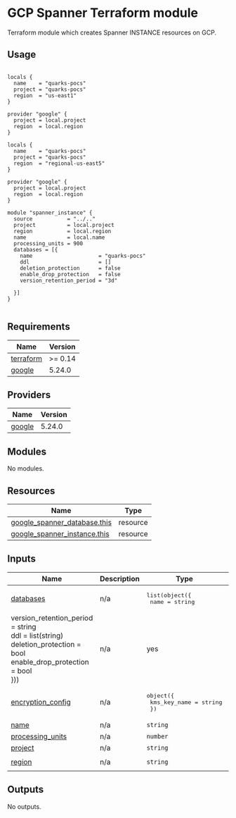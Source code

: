# GCP Spanner Terraform module

Terraform module which creates Spanner INSTANCE resources on GCP.


## Usage

```hcl

locals {
  name    = "quarks-pocs"
  project = "quarks-pocs"
  region  = "us-east1"
}

provider "google" {
  project = local.project
  region  = local.region
}

locals {
  name    = "quarks-pocs"
  project = "quarks-pocs"
  region  = "regional-us-east5"
}

provider "google" {
  project = local.project
  region  = local.region
}

module "spanner_instance" {
  source           = "../.."
  project          = local.project
  region           = local.region
  name             = local.name
  processing_units = 900
  databases = [{
    name                     = "quarks-pocs"
    ddl                      = []
    deletion_protection      = false
    enable_drop_protection   = false
    version_retention_period = "3d"

  }]
}


```


## Requirements

| Name | Version |
|------|---------|
| <a name="requirement_terraform"></a> [terraform](#requirement\_terraform) | >= 0.14 |
| <a name="requirement_google"></a> [google](#requirement\_google) | 5.24.0 |

## Providers

| Name | Version |
|------|---------|
| <a name="provider_google"></a> [google](#provider\_google) | 5.24.0 |

## Modules

No modules.

## Resources

| Name | Type |
|------|------|
| [google_spanner_database.this](https://registry.terraform.io/providers/hashicorp/google/5.24.0/docs/resources/spanner_database) | resource |
| [google_spanner_instance.this](https://registry.terraform.io/providers/hashicorp/google/5.24.0/docs/resources/spanner_instance) | resource |

## Inputs

| Name | Description | Type | Default | Required |
|------|-------------|------|---------|:--------:|
| <a name="input_databases"></a> [databases](#input\_databases) | n/a | <pre>list(object({<br>    name                     = string<br>   
 version_retention_period = string<br>    ddl                      = list(string)<br>    deletion_protection      = bool<br>    enable_drop_protection   = bool<br>  }))</pre> | n/a | yes |
| <a name="input_encryption_config"></a> [encryption\_config](#input\_encryption\_config) | n/a | <pre>object({<br>    kms_key_name = string<br>  })</pre> | <pre>{<br>  "kms_key_name": ""<br>}</pre> | no |
| <a name="input_name"></a> [name](#input\_name) | n/a | `string` | n/a | yes |
| <a name="input_processing_units"></a> [processing\_units](#input\_processing\_units) | n/a | `number` | n/a | yes |
| <a name="input_project"></a> [project](#input\_project) | n/a | `string` | n/a | yes |
| <a name="input_region"></a> [region](#input\_region) | n/a | `string` | `"regional-us-east5"` | no |

## Outputs

No outputs.